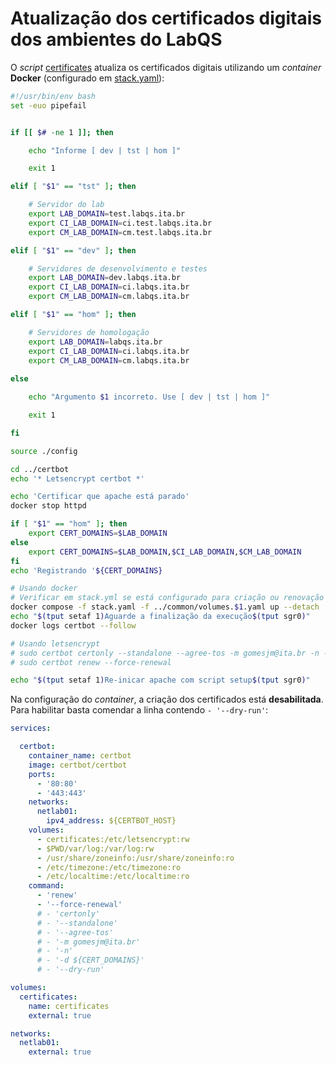 # Atualização dos certificados digitais dos ambientes do LabQS

O _script_ [certificates](./common/certificates) atualiza os certificados digitais utilizando um _container_ **Docker** (configurado em [stack.yaml](./certbot/stack.yaml)):

```sh
#!/usr/bin/env bash
set -euo pipefail


if [[ $# -ne 1 ]]; then

    echo "Informe [ dev | tst | hom ]"

    exit 1

elif [ "$1" == "tst" ]; then

    # Servidor do lab
    export LAB_DOMAIN=test.labqs.ita.br
    export CI_LAB_DOMAIN=ci.test.labqs.ita.br
    export CM_LAB_DOMAIN=cm.test.labqs.ita.br

elif [ "$1" == "dev" ]; then

    # Servidores de desenvolvimento e testes
    export LAB_DOMAIN=dev.labqs.ita.br
    export CI_LAB_DOMAIN=ci.labqs.ita.br
    export CM_LAB_DOMAIN=cm.labqs.ita.br

elif [ "$1" == "hom" ]; then

    # Servidores de homologação
    export LAB_DOMAIN=labqs.ita.br
    export CI_LAB_DOMAIN=ci.labqs.ita.br
    export CM_LAB_DOMAIN=cm.labqs.ita.br
    
else

    echo "Argumento $1 incorreto. Use [ dev | tst | hom ]"

    exit 1

fi

source ./config

cd ../certbot
echo '* Letsencrypt certbot *'

echo 'Certificar que apache está parado'
docker stop httpd

if [ "$1" == "hom" ]; then
    export CERT_DOMAINS=$LAB_DOMAIN
else
    export CERT_DOMAINS=$LAB_DOMAIN,$CI_LAB_DOMAIN,$CM_LAB_DOMAIN
fi
echo 'Registrando '${CERT_DOMAINS}

# Usando docker
# Verificar em stack.yml se está configurado para criação ou renovação
docker compose -f stack.yaml -f ../common/volumes.$1.yaml up --detach
echo "$(tput setaf 1)Aguarde a finalização da execução$(tput sgr0)"
docker logs certbot --follow

# Usando letsencrypt
# sudo certbot certonly --standalone --agree-tos -m gomesjm@ita.br -n -d ${CERT_DOMAINS}
# sudo certbot renew --force-renewal

echo "$(tput setaf 1)Re-inicar apache com script setup$(tput sgr0)"
```

Na configuração do _container_, a criação dos certificados está **desabilitada**. Para habilitar basta comendar a linha contendo `- '--dry-run'`:

```yaml
services:

  certbot:
    container_name: certbot
    image: certbot/certbot
    ports:
      - '80:80'
      - '443:443'
    networks:
      netlab01:
        ipv4_address: ${CERTBOT_HOST}
    volumes:
      - certificates:/etc/letsencrypt:rw
      - $PWD/var/log:/var/log:rw
      - /usr/share/zoneinfo:/usr/share/zoneinfo:ro
      - /etc/timezone:/etc/timezone:ro
      - /etc/localtime:/etc/localtime:ro
    command: 
      - 'renew'
      - '--force-renewal'
      # - 'certonly'
      # - '--standalone'
      # - '--agree-tos'
      # - '-m gomesjm@ita.br'
      # - '-n'
      # - '-d ${CERT_DOMAINS}'
      # - '--dry-run'

volumes:
  certificates:
    name: certificates
    external: true

networks:
  netlab01:
    external: true
```
